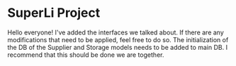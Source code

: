 # SuperLi Project
Hello everyone!
I've added the interfaces we talked about.
If there are any modifications that need to be applied, feel free to do so.
The initialization of the DB of the Supplier and Storage models needs to be added to main DB.
I recommend that this should be done we are together.


